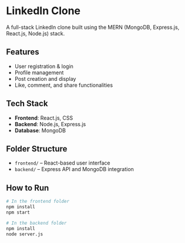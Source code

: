 # LinkedIn Clone

A full-stack LinkedIn clone built using the MERN (MongoDB, Express.js, React.js, Node.js) stack.

## Features

- User registration & login
- Profile management
- Post creation and display
- Like, comment, and share functionalities

## Tech Stack

- **Frontend**: React.js, CSS
- **Backend**: Node.js, Express.js
- **Database**: MongoDB

## Folder Structure

- `frontend/` – React-based user interface
- `backend/` – Express API and MongoDB integration

## How to Run

```bash
# In the frontend folder
npm install
npm start

# In the backend folder
npm install  
node server.js
